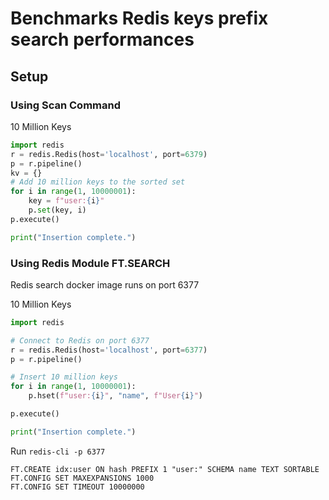 # Benchmarks Redis keys prefix search performances

## Setup

### Using Scan Command

10 Million Keys
```python
import redis
r = redis.Redis(host='localhost', port=6379)
p = r.pipeline()
kv = {}
# Add 10 million keys to the sorted set
for i in range(1, 10000001):
    key = f"user:{i}"
    p.set(key, i)
p.execute()

print("Insertion complete.")
```

### Using Redis Module FT.SEARCH

Redis search docker image runs on port 6377

10 Million Keys

```python
import redis

# Connect to Redis on port 6377
r = redis.Redis(host='localhost', port=6377)
p = r.pipeline()

# Insert 10 million keys
for i in range(1, 10000001):
    p.hset(f"user:{i}", "name", f"User{i}")

p.execute()

print("Insertion complete.")
```

Run `redis-cli -p 6377`
```text
FT.CREATE idx:user ON hash PREFIX 1 "user:" SCHEMA name TEXT SORTABLE
FT.CONFIG SET MAXEXPANSIONS 1000
FT.CONFIG SET TIMEOUT 10000000
```

